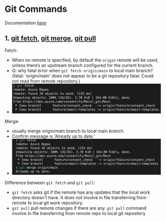 # Git Commands

Documentation [here](https://git-scm.com/doc)

## 1. [git fetch](https://git-scm.com/docs/git-fetch), [git merge](https://git-scm.com/docs/git-merge), [git pull](https://git-scm.com/docs/git-pull)

Fetch: 
- When no remote is specified, by default the `origin` remote will be used, unless there’s an upstream branch configured for the current branch.
- Q: why fatal error when `git fetch origin/main` to local main branch? (fatal: 'origin/main' does not appear to be a git repository fatal: Could not read from remote repository.)
- <img src="../sources/fetch.jpg" width="500">

Merge: 
- usually merge origin/main branch to local main branch. 
- Confirm message is 'Already up to date.'
- <img src="../sources/merge.jpg" width="500">

Difference between `git fetch` and `git pull`:
- `git fetch` asks git if the remote has any updates that the local work directory doesn't have. It does not involve in file transferring from remote to local git work repository.
- `git pull` pull remote changes if there are any. `git pull` command involve in file transferring from remote repo to local git repository